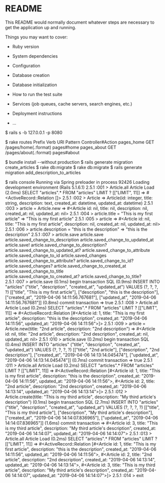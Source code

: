 # README

This README would normally document whatever steps are necessary to get the
application up and running.

Things you may want to cover:

* Ruby version

* System dependencies

* Configuration

* Database creation

* Database initialization

* How to run the test suite

* Services (job queues, cache servers, search engines, etc.)

* Deployment instructions

* ...


$ rails s -b 127.0.0.1 -p 8080

$ rake routes
     Prefix Verb URI Pattern            Controller#Action
pages_home GET  /pages/home(.:format)  pages#home
pages_about GET  /pages/about(.:format) pages#about

$ bundle install --without production
$ rails generate migration create_articles
$ rake db:migrate
$ rake db:migrate
$ rails generate migration add_description_to_articles

$ rails console
Running via Spring preloader in process 92426
Loading development environment (Rails 5.1.6.1)
2.5.1 :001 > Article.all
  Article Load (2.0ms)  SELECT  "articles".* FROM "articles" LIMIT ?  [["LIMIT", 11]]
 => #<ActiveRecord::Relation []>
2.5.1 :002 > Article
 => Article(id: integer, title: string, description: text, created_at: datetime, updated_at: datetime) 
2.5.1 :003 > article = Article.new
 => #<Article id: nil, title: nil, description: nil, created_at: nil, updated_at: nil>
2.5.1 :004 > article.title = "This is my first article"
 => "This is my first article"
2.5.1 :005 > article
 => #<Article id: nil, title: "This is my first article", description: nil, created_at: nil, updated_at: nil>
2.5.1 :006 > article.description = "this is the description"
 => "this is the description"
2.5.1 :007 > article.save
article.save                          article.saved_change_to_description   article.saved_change_to_updated_at
article.save!                         article.saved_change_to_description?  article.saved_change_to_updated_at?
article.saved_change_to_attribute     article.saved_change_to_id            article.saved_changes
article.saved_change_to_attribute?    article.saved_change_to_id?           article.saved_changes?
article.saved_change_to_created_at    article.saved_change_to_title         
article.saved_change_to_created_at?   article.saved_change_to_title?        
2.5.1 :007 > article.save
   (0.1ms)  begin transaction
  SQL (0.9ms)  INSERT INTO "articles" ("title", "description", "created_at", "updated_at") VALUES (?, ?, ?, ?)  [["title", "This is my first article"], ["description", "this is the description"], ["created_at", "2019-04-06 14:11:56.767681"], ["updated_at", "2019-04-06 14:11:56.767681"]]
   (0.8ms)  commit transaction
 => true
2.5.1 :008 > Article.all
  Article Load (0.2ms)  SELECT  "articles".* FROM "articles" LIMIT ?  [["LIMIT", 11]]
 => #<ActiveRecord::Relation [#<Article id: 1, title: "This is my first article", description: "this is the description", created_at: "2019-04-06 14:11:56", updated_at: "2019-04-06 14:11:56">]>
2.5.1 :009 > article = Article.new(title: "2nd article", description: "2nd description")
 => #<Article id: nil, title: "2nd article", description: "2nd description", created_at: nil, updated_at: nil>
2.5.1 :010 > article.save
   (0.2ms)  begin transaction
  SQL (0.4ms)  INSERT INTO "articles" ("title", "description", "created_at", "updated_at") VALUES (?, ?, ?, ?)  [["title", "2nd article"], ["description", "2nd description"], ["created_at", "2019-04-06 14:13:14.045474"], ["updated_at", "2019-04-06 14:13:14.045474"]]
   (0.7ms)  commit transaction
 => true
2.5.1 :011 > Article.all
  Article Load (0.2ms)  SELECT  "articles".* FROM "articles" LIMIT ?  [["LIMIT", 11]]
 => #<ActiveRecord::Relation [#<Article id: 1, title: "This is my first article", description: "this is the description", created_at: "2019-04-06 14:11:56", updated_at: "2019-04-06 14:11:56">, #<Article id: 2, title: "2nd article", description: "2nd description", created_at: "2019-04-06 14:13:14", updated_at: "2019-04-06 14:13:14">]>
2.5.1 :012 > Article.create(title: "This is my third article", description: "My third article's description")
   (0.1ms)  begin transaction
  SQL (2.7ms)  INSERT INTO "articles" ("title", "description", "created_at", "updated_at") VALUES (?, ?, ?, ?)  [["title", "This is my third article"], ["description", "My third article's description"], ["created_at", "2019-04-06 14:14:07.836965"], ["updated_at", "2019-04-06 14:14:07.836965"]]
   (1.6ms)  commit transaction
 => #<Article id: 3, title: "This is my third article", description: "My third article's description", created_at: "2019-04-06 14:14:07", updated_at: "2019-04-06 14:14:07">
2.5.1 :013 > Article.all
  Article Load (0.2ms)  SELECT  "articles".* FROM "articles" LIMIT ?  [["LIMIT", 11]]
 => #<ActiveRecord::Relation [#<Article id: 1, title: "This is my first article", description: "this is the description", created_at: "2019-04-06 14:11:56", updated_at: "2019-04-06 14:11:56">, #<Article id: 2, title: "2nd article", description: "2nd description", created_at: "2019-04-06 14:13:14", updated_at: "2019-04-06 14:13:14">, #<Article id: 3, title: "This is my third article", description: "My third article's description", created_at: "2019-04-06 14:14:07", updated_at: "2019-04-06 14:14:07">]>
2.5.1 :014 > exit
